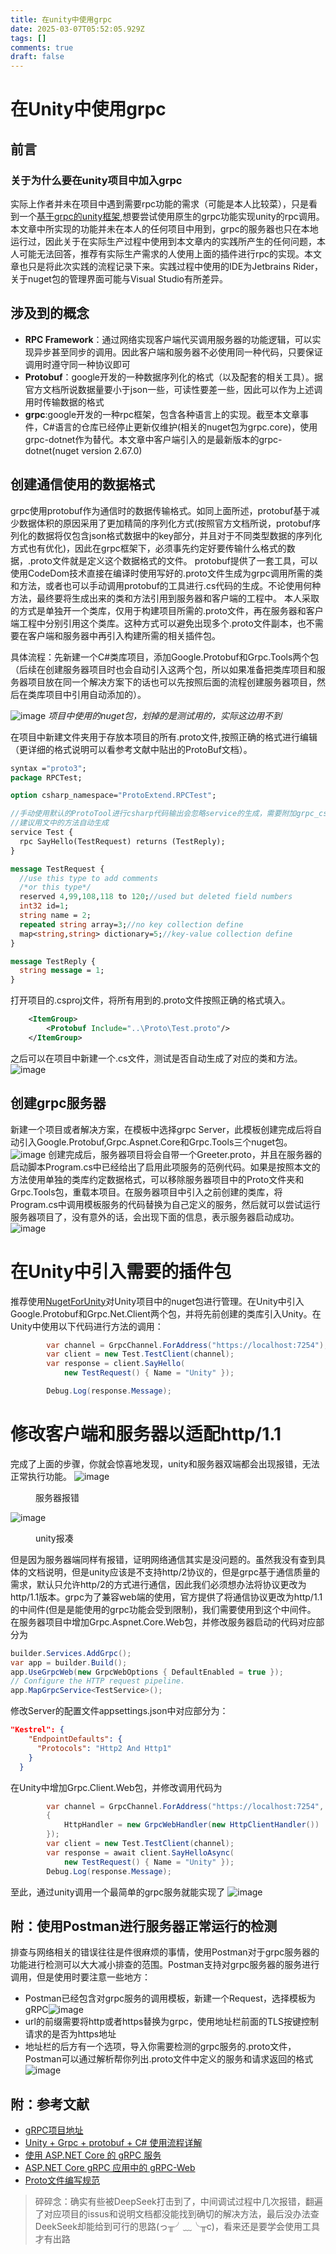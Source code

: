 ```yaml
---
title: 在unity中使用grpc
date: 2025-03-07T05:52:05.929Z
tags: []
comments: true
draft: false
---
```


# 在Unity中使用grpc

## 前言

### 关于为什么要在unity项目中加入grpc

实际上作者并未在项目中遇到需要rpc功能的需求（可能是本人比较菜），只是看到一个[基于grpc的unity框架](https://github.com/Cysharp/MagicOnion),想要尝试使用原生的grpc功能实现unity的rpc调用。本文章中所实现的功能并未在本人的任何项目中用到，grpc的服务器也只在本地运行过，因此关于在实际生产过程中使用到本文章内的实践所产生的任何问题，本人可能无法回答，推荐有实际生产需求的人使用上面的插件进行rpc的实现。本文章也只是将此次实践的流程记录下来。实践过程中使用的IDE为Jetbrains Rider，关于nuget包的管理界面可能与Visual Studio有所差异。

## 涉及到的概念

- **RPC Framework**：通过网络实现客户端代买调用服务器的功能逻辑，可以实现异步甚至同步的调用。因此客户端和服务器不必使用同一种代码，只要保证调用时遵守同一种协议即可
- **Protobuf**：google开发的一种数据序列化的格式（以及配套的相关工具）。据官方文档所说数据量要小于json一些，可读性要差一些，因此可以作为上述调用时传输数据的格式
- **grpc**:google开发的一种rpc框架，包含各种语言上的实现。截至本文章事件，C#语言的仓库已经停止更新仅维护(相关的nuget包为grpc.core)，使用grpc-dotnet作为替代。本文章中客户端引入的是最新版本的grpc-dotnet(nuget version 2.67.0)

## 创建通信使用的数据格式

grpc使用protobuf作为通信时的数据传输格式。如同上面所述，protobuf基于减少数据体积的原因采用了更加精简的序列化方式(按照官方文档所说，protobuf序列化的数据将仅包含json格式数据中的key部分，并且对于不同类型数据的序列化方式也有优化)，因此在grpc框架下，必须事先约定好要传输什么格式的数据，.proto文件就是定义这个数据格式的文件。
protobuf提供了一套工具，可以使用CodeDom技术直接在编译时使用写好的.proto文件生成为grpc调用所需的类和方法，或者也可以手动调用protobuf的工具进行.cs代码的生成。不论使用何种方法，最终要将生成出来的类和方法引用到服务器和客户端的工程中。
本人采取的方式是单独开一个类库，仅用于构建项目所需的.proto文件，再在服务器和客户端工程中分别引用这个类库。这种方式可以避免出现多个.proto文件副本，也不需要在客户端和服务器中再引入构建所需的相关插件包。

具体流程：先新建一个C#类库项目，添加Google.Protobuf和Grpc.Tools两个包（后续在创建服务器项目时也会自动引入这两个包，所以如果准备把类库项目和服务器项目放在同一个解决方案下的话也可以先按照后面的流程创建服务器项目，然后在类库项目中引用自动添加的）。

![image](../../Picture/use-grpc-in-unity/3.png)
_项目中使用的nuget包，划掉的是测试用的，实际这边用不到_

在项目中新建文件夹用于存放本项目的所有.proto文件,按照正确的格式进行编辑（更详细的格式说明可以看参考文献中贴出的ProtoBuf文档）。

```proto
syntax ="proto3";
package RPCTest;

option csharp_namespace="ProtoExtend.RPCTest";

//手动使用默认的ProtoTool进行csharp代码输出会忽略service的生成，需要附加grpc_csharp_plugin插件(grpc.tools包里有)
//建议用文中的方法自动生成
service Test {
  rpc SayHello(TestRequest) returns (TestReply);
}

message TestRequest {
  //use this type to add comments
  /*or this type*/
  reserved 4,99,108,118 to 120;//used but deleted field numbers
  int32 id=1;
  string name = 2;
  repeated string array=3;//no key collection define
  map<string,string> dictionary=5;//key-value collection define
}

message TestReply {
  string message = 1;
}
```

打开项目的.csproj文件，将所有用到的.proto文件按照正确的格式填入。

```xml
    <ItemGroup>
        <Protobuf Include="..\Proto\Test.proto"/>
    </ItemGroup>
```

之后可以在项目中新建一个.cs文件，测试是否自动生成了对应的类和方法。
![image](../../Picture/use-grpc-in-unity/4.png)

## 创建grpc服务器

新建一个项目或者解决方案，在模板中选择grpc Server，此模板创建完成后将自动引入Google.Protobuf,Grpc.Aspnet.Core和Grpc.Tools三个nuget包。
![image](../../Picture/use-grpc-in-unity/5.png)
创建完成后，服务器项目将会自带一个Greeter.proto，并且在服务器的启动脚本Program.cs中已经给出了启用此项服务的范例代码。如果是按照本文的方法使用单独的类库约定数据格式，可以移除服务器项目中的Proto文件夹和Grpc.Tools包，重载本项目。在服务器项目中引入之前创建的类库，将Program.cs中调用模板服务的代码替换为自己定义的服务，然后就可以尝试运行服务器项目了，没有意外的话，会出现下面的信息，表示服务器启动成功。
![image](../../Picture/use-grpc-in-unity/6.png)

# 在Unity中引入需要的插件包

推荐使用[NugetForUnity](https://github.com/GlitchEnzo/NuGetForUnity)对Unity项目中的nuget包进行管理。在Unity中引入Google.Protobuf和Grpc.Net.Client两个包，并将先前创建的类库引入Unity。在Unity中使用以下代码进行方法的调用：

```c#
        var channel = GrpcChannel.ForAddress("https://localhost:7254");
        var client = new Test.TestClient(channel);
        var response = client.SayHello(
            new TestRequest() { Name = "Unity" });

        Debug.Log(response.Message);
```

# 修改客户端和服务器以适配http/1.1

完成了上面的步骤，你就会惊喜地发现，unity和服务器双端都会出现报错，无法正常执行功能。
![image](../../Picture/use-grpc-in-unity/7.png)

<figure>服务器报错</figure>

![image](../../Picture/use-grpc-in-unity/8.png)

<figure>unity报凑</figure>
但是因为服务器端同样有报错，证明网络通信其实是没问题的。虽然我没有查到具体的文档说明，但是unity应该是不支持http/2协议的，但是grpc基于通信质量的需求，默认只允许http/2的方式进行通信，因此我们必须想办法将协议更改为http/1.1版本。grpc为了兼容web端的使用，官方提供了将通信协议更改为http/1.1的中间件(但是是能使用的grpc功能会受到限制)，我们需要使用到这个中间件。
在服务器项目中增加Grpc.Aspnet.Core.Web包，并修改服务器启动的代码对应部分为

```c#
builder.Services.AddGrpc();
var app = builder.Build();
app.UseGrpcWeb(new GrpcWebOptions { DefaultEnabled = true });
// Configure the HTTP request pipeline.
app.MapGrpcService<TestService>();
```

修改Server的配置文件appsettings.json中对应部分为：

```json
"Kestrel": {
    "EndpointDefaults": {
      "Protocols": "Http2 And Http1"
    }
  }
```

在Unity中增加Grpc.Client.Web包，并修改调用代码为

```c#
        var channel = GrpcChannel.ForAddress("https://localhost:7254", new GrpcChannelOptions
        {
            HttpHandler = new GrpcWebHandler(new HttpClientHandler())
        });
        var client = new Test.TestClient(channel);
        var response = await client.SayHelloAsync(
            new TestRequest() { Name = "Unity" });
        Debug.Log(response.Message);
```

至此，通过unity调用一个最简单的grpc服务就能实现了
![image](../../Picture/use-grpc-in-unity/9.png)

## 附：使用Postman进行服务器正常运行的检测

排查与网络相关的错误往往是件很麻烦的事情，使用Postman对于grpc服务器的功能进行检测可以大大减小排查的范围。Postman支持对grpc服务器的服务进行调用，但是使用时要注意一些地方：

- Postman已经包含对grpc服务的调用模板，新建一个Request，选择模板为gRPC![image](../../Picture/use-grpc-in-unity/1.png)
- url的前缀需要将http或者https替换为grpc，使用地址栏前面的TLS按键控制请求的是否为https地址
- 地址栏的后方有一个选项，导入你需要检测的grpc服务的.proto文件，Postman可以通过解析帮你列出.proto文件中定义的服务和请求返回的格式![image](../../Picture/use-grpc-in-unity/1.png)

## 附：参考文献

- [gRPC项目地址](https://github.com/grpc/grpc)
- [Unity + Grpc + protobuf + C# 使用流程详解](https://blog.csdn.net/qq_43505432/article/details/109243044)
- [使用 ASP.NET Core 的 gRPC 服务](https://learn.microsoft.com/zh-cn/aspnet/core/grpc/aspnetcore?view=aspnetcore-9.0&tabs=visual-studio)
- [ASP.NET Core gRPC 应用中的 gRPC-Web](https://learn.microsoft.com/zh-cn/aspnet/core/grpc/grpcweb?view=aspnetcore-9.0)
- [Proto文件编写规范](https://protobuf.dev/programming-guides/proto3/)

> 碎碎念：确实有些被DeepSeek打击到了，中间调试过程中几次报错，翻遍了对应项目的issus和说明文档都没能找到确切的解决方法，最后没办法查DeekSeek却能给到可行的思路(っ╥╯﹏╰╥c)，看来还是要学会使用工具才有出路
